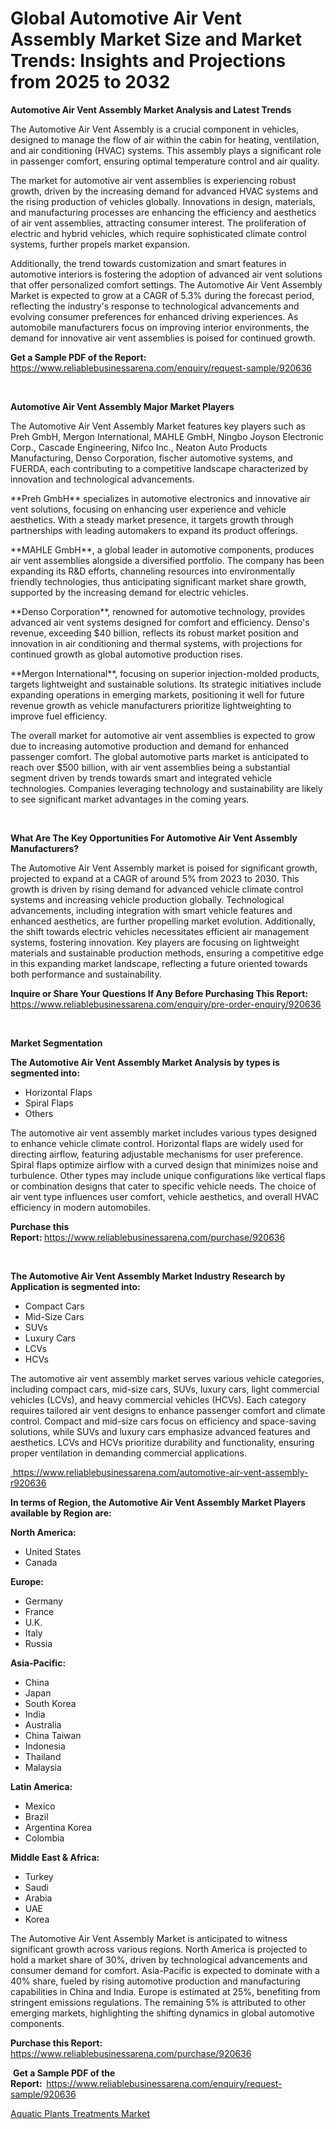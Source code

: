 <p><h1>Global Automotive Air Vent Assembly Market Size and Market Trends: Insights and Projections from 2025 to 2032</h1></p><p><strong>Automotive Air Vent Assembly Market Analysis and Latest Trends</strong></p>
<p><p>The Automotive Air Vent Assembly is a crucial component in vehicles, designed to manage the flow of air within the cabin for heating, ventilation, and air conditioning (HVAC) systems. This assembly plays a significant role in passenger comfort, ensuring optimal temperature control and air quality. </p><p>The market for automotive air vent assemblies is experiencing robust growth, driven by the increasing demand for advanced HVAC systems and the rising production of vehicles globally. Innovations in design, materials, and manufacturing processes are enhancing the efficiency and aesthetics of air vent assemblies, attracting consumer interest. The proliferation of electric and hybrid vehicles, which require sophisticated climate control systems, further propels market expansion. </p><p>Additionally, the trend towards customization and smart features in automotive interiors is fostering the adoption of advanced air vent solutions that offer personalized comfort settings. The Automotive Air Vent Assembly Market is expected to grow at a CAGR of 5.3% during the forecast period, reflecting the industry's response to technological advancements and evolving consumer preferences for enhanced driving experiences. As automobile manufacturers focus on improving interior environments, the demand for innovative air vent assemblies is poised for continued growth.</p></p>
<p><strong>Get a Sample PDF of the Report:&nbsp;</strong> <a href="https://www.reliablebusinessarena.com/enquiry/request-sample/920636?utm_campaign=2384&utm_medium=2&utm_source=Github&utm_content=ia&utm_term=07032025&utm_id=automotive-air-vent-assembly">https://www.reliablebusinessarena.com/enquiry/request-sample/920636</a></p>
<p>&nbsp;</p>
<p><strong>Automotive Air Vent Assembly Major Market Players</strong></p>
<p><p>The Automotive Air Vent Assembly Market features key players such as Preh GmbH, Mergon International, MAHLE GmbH, Ningbo Joyson Electronic Corp., Cascade Engineering, Nifco Inc., Neaton Auto Products Manufacturing, Denso Corporation, fischer automotive systems, and FUERDA, each contributing to a competitive landscape characterized by innovation and technological advancements.</p><p>**Preh GmbH** specializes in automotive electronics and innovative air vent solutions, focusing on enhancing user experience and vehicle aesthetics. With a steady market presence, it targets growth through partnerships with leading automakers to expand its product offerings.</p><p>**MAHLE GmbH**, a global leader in automotive components, produces air vent assemblies alongside a diversified portfolio. The company has been expanding its R&D efforts, channeling resources into environmentally friendly technologies, thus anticipating significant market share growth, supported by the increasing demand for electric vehicles.</p><p>**Denso Corporation**, renowned for automotive technology, provides advanced air vent systems designed for comfort and efficiency. Denso's revenue, exceeding $40 billion, reflects its robust market position and innovation in air conditioning and thermal systems, with projections for continued growth as global automotive production rises.</p><p>**Mergon International**, focusing on superior injection-molded products, targets lightweight and sustainable solutions. Its strategic initiatives include expanding operations in emerging markets, positioning it well for future revenue growth as vehicle manufacturers prioritize lightweighting to improve fuel efficiency.</p><p>The overall market for automotive air vent assemblies is expected to grow due to increasing automotive production and demand for enhanced passenger comfort. The global automotive parts market is anticipated to reach over $500 billion, with air vent assemblies being a substantial segment driven by trends towards smart and integrated vehicle technologies. Companies leveraging technology and sustainability are likely to see significant market advantages in the coming years.</p></p>
<p>&nbsp;</p>
<p><strong>What Are The Key Opportunities For Automotive Air Vent Assembly Manufacturers?</strong></p>
<p><p>The Automotive Air Vent Assembly market is poised for significant growth, projected to expand at a CAGR of around 5% from 2023 to 2030. This growth is driven by rising demand for advanced vehicle climate control systems and increasing vehicle production globally. Technological advancements, including integration with smart vehicle features and enhanced aesthetics, are further propelling market evolution. Additionally, the shift towards electric vehicles necessitates efficient air management systems, fostering innovation. Key players are focusing on lightweight materials and sustainable production methods, ensuring a competitive edge in this expanding market landscape, reflecting a future oriented towards both performance and sustainability.</p></p>
<p><strong>Inquire or Share Your Questions If Any Before Purchasing This Report:</strong> <a href="https://www.reliablebusinessarena.com/enquiry/pre-order-enquiry/920636?utm_campaign=2384&utm_medium=2&utm_source=Github&utm_content=ia&utm_term=07032025&utm_id=automotive-air-vent-assembly">https://www.reliablebusinessarena.com/enquiry/pre-order-enquiry/920636</a></p>
<p>&nbsp;</p>
<p><strong>Market Segmentation</strong></p>
<p><strong>The Automotive Air Vent Assembly Market Analysis by types is segmented into:</strong></p>
<p><ul><li>Horizontal Flaps</li><li>Spiral Flaps</li><li>Others</li></ul></p>
<p><p>The automotive air vent assembly market includes various types designed to enhance vehicle climate control. Horizontal flaps are widely used for directing airflow, featuring adjustable mechanisms for user preference. Spiral flaps optimize airflow with a curved design that minimizes noise and turbulence. Other types may include unique configurations like vertical flaps or combination designs that cater to specific vehicle needs. The choice of air vent type influences user comfort, vehicle aesthetics, and overall HVAC efficiency in modern automobiles.</p></p>
<p><strong>Purchase this Report:&nbsp;</strong><a href="https://www.reliablebusinessarena.com/purchase/920636?utm_campaign=2384&utm_medium=2&utm_source=Github&utm_content=ia&utm_term=07032025&utm_id=automotive-air-vent-assembly">https://www.reliablebusinessarena.com/purchase/920636</a></p>
<p>&nbsp;</p>
<p><strong>The Automotive Air Vent Assembly Market Industry Research by Application is segmented into:</strong></p>
<p><ul><li>Compact Cars</li><li>Mid-Size Cars</li><li>SUVs</li><li>Luxury Cars</li><li>LCVs</li><li>HCVs</li></ul></p>
<p><p>The automotive air vent assembly market serves various vehicle categories, including compact cars, mid-size cars, SUVs, luxury cars, light commercial vehicles (LCVs), and heavy commercial vehicles (HCVs). Each category requires tailored air vent designs to enhance passenger comfort and climate control. Compact and mid-size cars focus on efficiency and space-saving solutions, while SUVs and luxury cars emphasize advanced features and aesthetics. LCVs and HCVs prioritize durability and functionality, ensuring proper ventilation in demanding commercial applications.</p></p>
<p><a href="https://www.reliablebusinessarena.com/automotive-air-vent-assembly-r920636?utm_campaign=2384&utm_medium=2&utm_source=Github&utm_content=ia&utm_term=07032025&utm_id=automotive-air-vent-assembly">&nbsp;https://www.reliablebusinessarena.com/automotive-air-vent-assembly-r920636</a></p>
<p><strong>In terms of Region, the Automotive Air Vent Assembly Market Players available by Region are:</strong></p>
<p>
    <p> <strong> North America: </strong>
        <ul>
            <li>United States</li>
            <li>Canada</li>
        </ul>
        </p> 
    <p> <strong> Europe: </strong>
        <ul>
            <li>Germany</li>
            <li>France</li>
            <li>U.K.</li>
            <li>Italy</li>
            <li>Russia</li>
        </ul>
        </p> 
    <p> <strong> Asia-Pacific: </strong>
        <ul>
            <li>China</li>
            <li>Japan</li>
            <li>South Korea</li>
            <li>India</li>
            <li>Australia</li>
            <li>China Taiwan</li>
            <li>Indonesia</li>
            <li>Thailand</li>
            <li>Malaysia</li>
        </ul>
        </p> 
    <p> <strong> Latin America: </strong>
        <ul>
            <li>Mexico</li>
            <li>Brazil</li>
            <li>Argentina Korea</li>
            <li>Colombia</li>
        </ul>
        </p> 
    <p> <strong> Middle East & Africa: </strong>
        <ul>
            <li>Turkey</li>
            <li>Saudi</li>
            <li>Arabia</li>
            <li>UAE</li>
            <li>Korea</li>
        </ul>
    </p>
    </p>
<p><p>The Automotive Air Vent Assembly Market is anticipated to witness significant growth across various regions. North America is projected to hold a market share of 30%, driven by technological advancements and consumer demand for comfort. Asia-Pacific is expected to dominate with a 40% share, fueled by rising automotive production and manufacturing capabilities in China and India. Europe is estimated at 25%, benefiting from stringent emissions regulations. The remaining 5% is attributed to other emerging markets, highlighting the shifting dynamics in global automotive components.</p></p>
<p><strong>Purchase this Report: </strong><a href="https://www.reliablebusinessarena.com/purchase/920636?utm_campaign=2384&utm_medium=2&utm_source=Github&utm_content=ia&utm_term=07032025&utm_id=automotive-air-vent-assembly">https://www.reliablebusinessarena.com/purchase/920636</a></p>
<p>&nbsp;<strong>Get a Sample PDF of the Report:&nbsp;&nbsp;</strong><a href="https://www.reliablebusinessarena.com/enquiry/request-sample/920636?utm_campaign=2384&utm_medium=2&utm_source=Github&utm_content=ia&utm_term=07032025&utm_id=automotive-air-vent-assembly">https://www.reliablebusinessarena.com/enquiry/request-sample/920636</a></p>
<p><strong></strong></p>
<p><p><a href="https://github.com/shondapmbau/Market-Research-Report-List-1/blob/main/aquatic-plants-treatments-market.md?utm_campaign=2384&utm_medium=2&utm_source=Github&utm_content=ia&utm_term=07032025&utm_id=automotive-air-vent-assembly">Aquatic Plants Treatments Market</a></p></p>